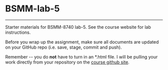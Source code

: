# BSMM-lab-5

------------------------------------------------------------------------

Starter materials for BSMM-8740 lab-5. See the course website for lab instructions.

Before you wrap up the assignment, make sure all documents are updated on your GitHub repo (i.e. save, stage, commit and push).

Remember -- you do **not** have to turn in an \*.html file. I will be pulling your work directly from your repository on the [course github site](https://github.com/BSMM-8740-Fall-2023).
